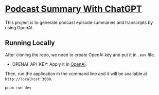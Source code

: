 # [Podcast Summary With ChatGPT](https://podcast-summary-with-chatgpt.vercel.app?utm_source=github)

This project is to generate podcast episode summaries and transcripts by using OpenAI.

## Running Locally

After cloning the repo, we need to create OpenAI key and put it in `.env` file.

- OPENAI_API_KEY: Apply it in [OpenAI](https://beta.openai.com/account/api-keys).

Then, run the application in the command line and it will be available at `http://localhost:3000`.

```bash
pnpm run dev
```
